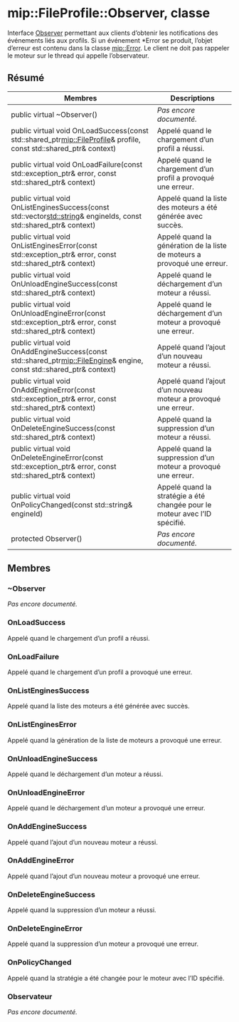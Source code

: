 # <a name="class-mipfileprofileobserver"></a>mip::FileProfile::Observer, classe 
Interface [Observer](class_mip_fileprofile_observer.md) permettant aux clients d’obtenir les notifications des événements liés aux profils.
Si un événement *Error se produit, l’objet d’erreur est contenu dans la classe [mip::Error](class_mip_error.md). Le client ne doit pas rappeler le moteur sur le thread qui appelle l’observateur.
  
## <a name="summary"></a>Résumé
 Membres                        | Descriptions                                
--------------------------------|---------------------------------------------
 public virtual ~Observer()  | _Pas encore documenté._
public virtual void OnLoadSuccess(const std::shared_ptr<mip::FileProfile>& profile, const std::shared_ptr<void>& context)  |  Appelé quand le chargement d’un profil a réussi.
public virtual void OnLoadFailure(const std::exception_ptr& error, const std::shared_ptr<void>& context)  |  Appelé quand le chargement d’un profil a provoqué une erreur.
public virtual void OnListEnginesSuccess(const std::vector<std::string>& engineIds, const std::shared_ptr<void>& context)  |  Appelé quand la liste des moteurs a été générée avec succès.
public virtual void OnListEnginesError(const std::exception_ptr& error, const std::shared_ptr<void>& context)  |  Appelé quand la génération de la liste de moteurs a provoqué une erreur.
public virtual void OnUnloadEngineSuccess(const std::shared_ptr<void>& context)  |  Appelé quand le déchargement d’un moteur a réussi.
public virtual void OnUnloadEngineError(const std::exception_ptr& error, const std::shared_ptr<void>& context)  |  Appelé quand le déchargement d’un moteur a provoqué une erreur.
public virtual void OnAddEngineSuccess(const std::shared_ptr<mip::FileEngine>& engine, const std::shared_ptr<void>& context)  |  Appelé quand l’ajout d’un nouveau moteur a réussi.
public virtual void OnAddEngineError(const std::exception_ptr& error, const std::shared_ptr<void>& context)  |  Appelé quand l’ajout d’un nouveau moteur a provoqué une erreur.
public virtual void OnDeleteEngineSuccess(const std::shared_ptr<void>& context)  |  Appelé quand la suppression d’un moteur a réussi.
public virtual void OnDeleteEngineError(const std::exception_ptr& error, const std::shared_ptr<void>& context)  |  Appelé quand la suppression d’un moteur a provoqué une erreur.
 public virtual void OnPolicyChanged(const std::string& engineId)  |  Appelé quand la stratégie a été changée pour le moteur avec l’ID spécifié.
 protected Observer()  | _Pas encore documenté._
  
## <a name="members"></a>Membres
  
### <a name="observer"></a>~Observer
_Pas encore documenté._

  
### <a name="onloadsuccess"></a>OnLoadSuccess
Appelé quand le chargement d’un profil a réussi.
  
### <a name="onloadfailure"></a>OnLoadFailure
Appelé quand le chargement d’un profil a provoqué une erreur.
  
### <a name="onlistenginessuccess"></a>OnListEnginesSuccess
Appelé quand la liste des moteurs a été générée avec succès.
  
### <a name="onlistengineserror"></a>OnListEnginesError
Appelé quand la génération de la liste de moteurs a provoqué une erreur.
  
### <a name="onunloadenginesuccess"></a>OnUnloadEngineSuccess
Appelé quand le déchargement d’un moteur a réussi.
  
### <a name="onunloadengineerror"></a>OnUnloadEngineError
Appelé quand le déchargement d’un moteur a provoqué une erreur.
  
### <a name="onaddenginesuccess"></a>OnAddEngineSuccess
Appelé quand l’ajout d’un nouveau moteur a réussi.
  
### <a name="onaddengineerror"></a>OnAddEngineError
Appelé quand l’ajout d’un nouveau moteur a provoqué une erreur.
  
### <a name="ondeleteenginesuccess"></a>OnDeleteEngineSuccess
Appelé quand la suppression d’un moteur a réussi.
  
### <a name="ondeleteengineerror"></a>OnDeleteEngineError
Appelé quand la suppression d’un moteur a provoqué une erreur.
  
### <a name="onpolicychanged"></a>OnPolicyChanged
Appelé quand la stratégie a été changée pour le moteur avec l’ID spécifié.
  
### <a name="observer"></a>Observateur
_Pas encore documenté._
